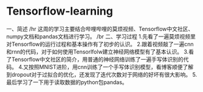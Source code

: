 # Tensorflow-learning
一、简述
/hr
  这周的学习主要结合哔哩哔哩的莫烦视频、Tensorflow中文社区、numpy文档和pandas文档进行学习。
/br
二、学习过程
  1.先看了一遍莫烦视频里对Tensorflow的运行过程和基本操作有了初步的认识。
  2.跟着视频敲了一遍cnn和rnn的代码，对于如何使用Tensorlfolw建立神经网络模型有了基本认识。
  3.看了Tensorflow中文社区的简介，用普通的神经网络训练了一遍手写体识别的代码。
  4.又按照MNIST进阶，用cnn训练了一个手写体识别模型，看博客顺便了解到dropout对于过拟合的优化，还发现了迭代次数对于网络的好坏有很大影响。
  5.最后学习了一下用于读取数据的python包pandas。
